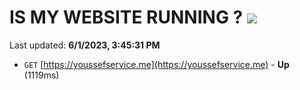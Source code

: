 # IS MY WEBSITE RUNNING ? [![](https://img.shields.io/static/v1?label=Sponsor&message=%E2%9D%A4&logo=GitHub&color=%23fe8e86)](https://github.com/sponsors/<username>)

Last updated: **6/1/2023, 3:45:31 PM**

- `GET` [https://youssefservice.me](https://youssefservice.me) - **Up** (1119ms)
